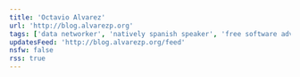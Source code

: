 ```yaml
---
title: 'Octavio Alvarez'
url: 'http://blog.alvarezp.org'
tags: ['data networker', 'natively spanish speaker', 'free software advocate', 'mexican', 'browser-side scripting hater']
updatesFeed: 'http://blog.alvarezp.org/feed'
nsfw: false
rss: true
---
```

